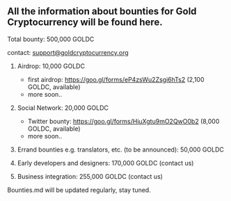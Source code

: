 ## All the information about bounties for Gold Cryptocurrency will be found here. 

Total bounty: 500,000 GOLDC

contact: support@goldcryptocurrency.org

1. Airdrop: 10,000 GOLDC

	- first airdrop: https://goo.gl/forms/eP4zsWu2Zsgi6hTs2 (2,100 GOLDC, available)
	- more soon..

2. Social Network: 20,000 GOLDC
	
	- Twitter bounty: https://goo.gl/forms/HiuXgtu9mO2QwO0b2 (8,000 GOLDC, available)
	- more soon..

3. Errand bounties e.g. translators, etc. (to be announced): 50,000 GOLDC
4. Early developers and designers: 170,000 GOLDC (contact us)
5. Business integration: 255,000 GOLDC (contact us)

Bounties.md will be updated regularly, stay tuned.